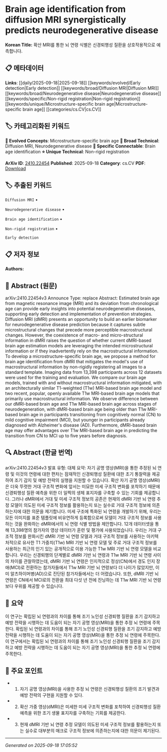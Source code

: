 
# Brain age identification from diffusion MRI synergistically predicts neurodegenerative disease

**Korean Title:** 확산 MRI를 통한 뇌 연령 식별은 신경퇴행성 질환을 상호작용적으로 예측합니다.

## 📋 메타데이터

**Links**: [[daily/2025-09-18|2025-09-18]] [[keywords/evolved/Early detection|Early detection]] [[keywords/broad/Diffusion MRI|Diffusion MRI]] [[keywords/broad/Neurodegenerative disease|Neurodegenerative disease]] [[keywords/specific/Non-rigid registration|Non-rigid registration]] [[keywords/unique/Microstructure-specific brain age|Microstructure-specific brain age]] [[categories/cs.CV|cs.CV]]

## 🏷️ 카테고리화된 키워드
**🚀 Evolved Concepts**: Microstructure-specific brain age
**🔬 Broad Technical**: Diffusion MRI, Neurodegenerative disease
**🔗 Specific Connectable**: Brain age identification
**⭐ Unique Technical**: Non-rigid registration

**ArXiv ID**: [2410.22454](https://arxiv.org/abs/2410.22454)
**Published**: 2025-09-18
**Category**: cs.CV
**PDF**: [Download](https://arxiv.org/pdf/2410.22454.pdf)


## 🏷️ 추출된 키워드



`Diffusion MRI` • 

`Neurodegenerative disease` • 

`Brain age identification` • 

`Non-rigid registration` • 

`Early detection`



## 📋 저자 정보

**Authors:** 

## 📄 Abstract (원문)

arXiv:2410.22454v3 Announce Type: replace 
Abstract: Estimated brain age from magnetic resonance image (MRI) and its deviation from chronological age can provide early insights into potential neurodegenerative diseases, supporting early detection and implementation of prevention strategies. Diffusion MRI (dMRI) presents an opportunity to build an earlier biomarker for neurodegenerative disease prediction because it captures subtle microstructural changes that precede more perceptible macrostructural changes. However, the coexistence of macro- and micro-structural information in dMRI raises the question of whether current dMRI-based brain age estimation models are leveraging the intended microstructural information or if they inadvertently rely on the macrostructural information. To develop a microstructure-specific brain age, we propose a method for brain age identification from dMRI that mitigates the model's use of macrostructural information by non-rigidly registering all images to a standard template. Imaging data from 13,398 participants across 12 datasets were used for the training and evaluation. We compare our brain age models, trained with and without macrostructural information mitigated, with an architecturally similar T1-weighted (T1w) MRI-based brain age model and two recent, popular, openly available T1w MRI-based brain age models that primarily use macrostructural information. We observe difference between our dMRI-based brain age and T1w MRI-based brain age across stages of neurodegeneration, with dMRI-based brain age being older than T1w MRI-based brain age in participants transitioning from cognitively normal (CN) to mild cognitive impairment (MCI), but younger in participants already diagnosed with Alzheimer's disease (AD). Furthermore, dMRI-based brain age may offer advantages over T1w MRI-based brain age in predicting the transition from CN to MCI up to five years before diagnosis.

## 🔍 Abstract (한글 번역)

arXiv:2410.22454v3 발표 유형: 대체
요약: 자기 공명 영상(MRI)을 통한 추정된 뇌 연령 및 이것의 연령에 대한 편차는 잠재적인 신경퇴행성 질환에 대한 초기 통찰력을 제공하여 조기 감지 및 예방 전략의 실행을 지원할 수 있습니다. 확산 자기 공명 영상(dMRI)은 더욱 뚜렷한 거대 구조적 변화에 앞서는 미묘한 미세 구조적 변화를 포착하기 때문에 신경퇴행성 질환 예측을 위한 더 일찍의 생체 표지자를 구축할 수 있는 기회를 제공합니다. 그러나 dMRI에서 거대 및 미세 구조적 정보의 공존은 현재의 dMRI 기반 뇌 연령 추정 모델이 의도된 미세 구조적 정보를 활용하는지 또는 실수로 거대 구조적 정보에 의존하는지에 대한 의문을 제기합니다. 미세 구조에 특화된 뇌 연령을 개발하기 위해, 우리는 모든 이미지를 표준 템플릿에 비유연하게 등록함으로써 모델이 거대 구조적 정보를 사용하는 것을 완화하는 dMRI에서의 뇌 연령 식별 방법을 제안합니다. 12개 데이터셋을 통해 13,398명의 참가자의 영상 데이터가 훈련 및 평가에 사용되었습니다. 우리는 거대 구조적 정보를 완화시킨 dMRI 기반 뇌 연령 모델과 거대 구조적 정보를 사용하는 아키텍처적으로 유사한 T1 가중치(T1w) MRI 기반 뇌 연령 모델 및 주로 거대 구조적 정보를 사용하는 최근의 인기 있는 공개적으로 이용 가능한 T1w MRI 기반 뇌 연령 모델을 비교합니다. 우리는 신경퇴행의 단계별로 dMRI 기반 뇌 연령과 T1w MRI 기반 뇌 연령 사이의 차이를 관찰하였는데, dMRI 기반 뇌 연령은 인지적으로 정상(CN)에서 경도 인지 장애(MCI)로 전환하는 참가자들에서 T1w MRI 기반 뇌 연령보다 더 나이가 많았지만, 이미 알츠하이머병(AD)으로 진단된 참가자들에서는 더 어렸습니다. 또한, dMRI 기반 뇌 연령은 CN에서 MCI로의 전환을 최대 다섯 년 전에 진닝하는 데 T1w MRI 기반 뇌 연령보다 우위를 제공할 수 있습니다.

## 📝 요약

이 연구는 확립된 뇌 연령과의 차이를 통해 조기 노인성 신경퇴행 질환을 조기 감지하고 예방 전략을 시행하는 데 도움이 되는 자기 공명 영상(MRI)을 통한 추정 뇌 연령에 주목한다. 확립된 뇌 연령과의 차이를 통해 조기 노인성 신경퇴행 질환을 조기 감지하고 예방 전략을 시행하는 데 도움이 되는 자기 공명 영상(MRI)을 통한 추정 뇌 연령에 주목한다. 이 연구에서는 확립된 뇌 연령과의 차이를 통해 조기 노인성 신경퇴행 질환을 조기 감지하고 예방 전략을 시행하는 데 도움이 되는 자기 공명 영상(MRI)을 통한 추정 뇌 연령에 주목한다.

## 🎯 주요 포인트


- 1. 자기 공명 영상(MRI)을 사용한 추정 뇌 연령은 신경퇴행성 질환의 조기 발견과 예방 전략의 구현을 지원할 수 있다.

- 2. 확산 가중 영상(dMRI)은 미세한 미세 구조적 변화를 포착하여 신경퇴행성 질환 예측을 위한 조기 생물 표지자를 구축하는 기회를 제공한다.

- 3. 현재 dMRI 기반 뇌 연령 추정 모델이 의도된 미세 구조적 정보를 활용하는지 또는 실수로 대부분의 매크로 구조적 정보에 의존하는지에 대한 의문이 제기된다.


---

*Generated on 2025-09-18 17:05:52*